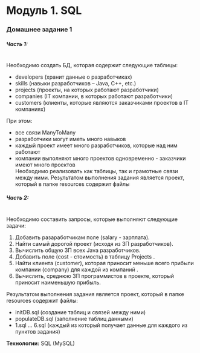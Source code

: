 # Модуль 1. SQL
### Домашнее задание 1

##### Часть 1:
#
Необходимо создать БД, которая содержит следующие таблицы:
- developers (хранит данные о разработчиках)
- skills (навыки разработчиков – Java, C++, etc.)
- projects (проекты, на которых работают разработчики)
- companies (IT компании, в которых работают разработчики)
- customers (клиенты, которые являются заказчиками проектов в IT компаниях)

При этом:
- все связи ManyToMany  
- разработчики могут иметь много навыков  
- каждый проект имеет много разработчиков, которые над ним работают  
- компании выполняют много проектов одновременно - заказчики имеют много проектов  
Необходимо реализовать как таблицы, так и грамотные связи между ними. Результатом выполнения задания является проект, который в папке resources содержит файлы

##### Часть 2:
#
Необходимо составить запросы, которые выполняют следующие задачи:
1. Добавить разаработчикам поле (salary - зарплата). 
2. Найти самый дорогой проект (исходя из ЗП разработчиков). 
3. Вычислить общую ЗП всех Java разработчиков. 
4. Добавить поле (cost - стоимость) в таблицу Projects .
5. Найти клиента (customer), которая приносит меньше всего прибыли компании (company) для каждой из компаний .
6. Вычислить, среднюю ЗП программистов в проекте, который приносит наименьшую прибыль.

Результатом выполнения задания является проект, который в папке resources содержит файлы:
- initDB.sql (создание таблиц и связей между ними)
- populateDB.sql (заполнение таблиц данными)
- 1.sql ... 6.sql (каждый из который получает данные для каждого из пунктов задания)
 
**Технологии:**
SQL (MySQL)